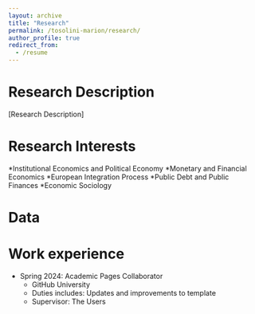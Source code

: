 ```yaml
---
layout: archive
title: "Research"
permalink: /tosolini-marion/research/
author_profile: true
redirect_from:
  - /resume
---
```


Research Description
===
[Research Description]


Research Interests
===
*Institutional Economics and Political Economy
*Monetary and Financial Economics
*European Integration Process
*Public Debt and Public Finances
*Economic Sociology

Data
===

Work experience
======
* Spring 2024: Academic Pages Collaborator
  * GitHub University
  * Duties includes: Updates and improvements to template
  * Supervisor: The Users
